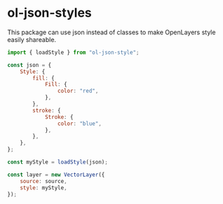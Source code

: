 # ol-json-styles

This package can use json instead of classes to make OpenLayers style easily shareable.

```js
import { loadStyle } from "ol-json-style";

const json = {
    Style: {
        fill: {
            Fill: {
                color: "red",
            },
        },
        stroke: {
            Stroke: {
                color: "blue",
            },
        },
    },
};

const myStyle = loadStyle(json);

const layer = new VectorLayer({
    source: source,
    style: myStyle,
});
```
